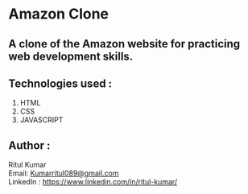 # Amazon Clone

## A clone of the Amazon website for practicing web development skills.

## Technologies used :
   1. HTML
   2. CSS
   3. JAVASCRIPT

## Author :
   Ritul Kumar
   <br>
   Email: Kumarritul089@gmail.com
   <br>
   LinkedIn : https://www.linkedin.com/in/ritul-kumar/
